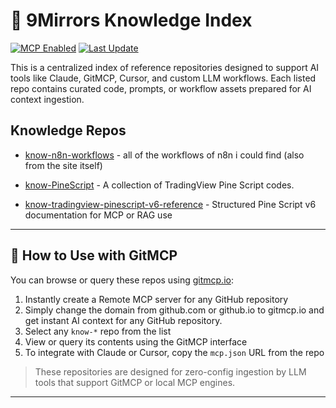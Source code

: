 # 📘 9Mirrors Knowledge Index

[![MCP Enabled](https://img.shields.io/badge/MCP-ready-blueviolet)](https://gitmcp.io/9Mirrors-Lab/knowledge-index)
[![Last Update](https://img.shields.io/github/last-commit/9Mirrors-Lab/knowledge-index)](https://github.com/9Mirrors-Lab/knowledge-index/commits/main)

This is a centralized index of reference repositories designed to support AI tools like Claude, GitMCP, Cursor, and custom LLM workflows. Each listed repo contains curated code, prompts, or workflow assets prepared for AI context ingestion.
## Knowledge Repos

<!-- REPO-LIST:START -->
<!-- This list is auto-generated using readme-repos-list -->
<!-- Do not edit this list manually, your changes will be overwritten -->
* [know-n8n-workflows](https://github.com/9Mirrors-Lab/know-n8n-workflows) - all of the workflows of n8n i could find (also from the site itself)

* [know-PineScript](https://github.com/9Mirrors-Lab/know-PineScript) - A collection of TradingView Pine Script codes.

* [know-tradingview-pinescript-v6-reference](https://github.com/9Mirrors-Lab/know-tradingview-pinescript-v6-reference) - Structured Pine Script v6 documentation for MCP or RAG use

<!-- REPO-LIST:END -->
---

## 🧩 How to Use with GitMCP

You can browse or query these repos using [gitmcp.io](https://gitmcp.io):

1. Instantly create a Remote MCP server for any GitHub repository
2. Simply change the domain from github.com or github.io to gitmcp.io and get instant AI context for any GitHub repository.
3. Select any `know-*` repo from the list
4. View or query its contents using the GitMCP interface
5. To integrate with Claude or Cursor, copy the `mcp.json` URL from the repo

> These repositories are designed for zero-config ingestion by LLM tools that support GitMCP or local MCP engines.


---

